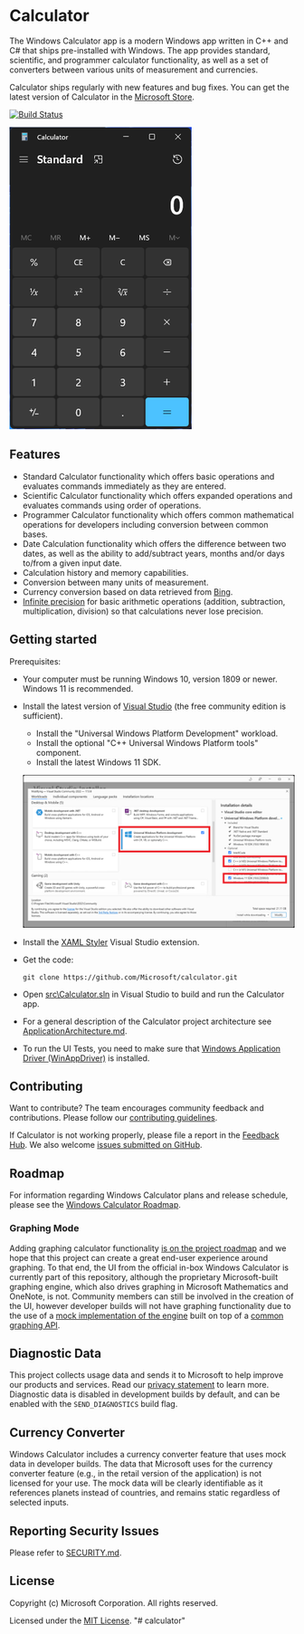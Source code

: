 # Calculator
The Windows Calculator app is a modern Windows app written in C++ and C# that ships pre-installed with Windows.
The app provides standard, scientific, and programmer calculator functionality, as well as a set of converters between various units of measurement and currencies.

Calculator ships regularly with new features and bug fixes. You can get the latest version of Calculator in the [Microsoft Store](https://www.microsoft.com/store/apps/9WZDNCRFHVN5).

[![Build Status](https://dev.azure.com/ms/calculator/_apis/build/status/Calculator-CI?branchName=main)](https://dev.azure.com/ms/calculator/_build/latest?definitionId=57&branchName=main)

  ![Calculator Screenshot](docs/Images/CalculatorScreenshot.png)

## Features
- Standard Calculator functionality which offers basic operations and evaluates commands immediately as they are entered.
- Scientific Calculator functionality which offers expanded operations and evaluates commands using order of operations.
- Programmer Calculator functionality which offers common mathematical operations for developers including conversion between common bases.
- Date Calculation functionality which offers the difference between two dates, as well as the ability to add/subtract years, months and/or days to/from a given input date.
- Calculation history and memory capabilities.
- Conversion between many units of measurement.
- Currency conversion based on data retrieved from [Bing](https://www.bing.com).
- [Infinite precision](https://en.wikipedia.org/wiki/Arbitrary-precision_arithmetic) for basic
  arithmetic operations (addition, subtraction, multiplication, division) so that calculations
  never lose precision.

## Getting started
Prerequisites:
- Your computer must be running Windows 10, version 1809 or newer. Windows 11 is recommended.
- Install the latest version of [Visual Studio](https://developer.microsoft.com/en-us/windows/downloads) (the free community edition is sufficient).
  - Install the "Universal Windows Platform Development" workload.
  - Install the optional "C++ Universal Windows Platform tools" component.
  - Install the latest Windows 11 SDK.

  ![Visual Studio Installation Screenshot](docs/Images/VSInstallationScreenshot.png)
- Install the [XAML Styler](https://marketplace.visualstudio.com/items?itemName=TeamXavalon.XAMLStyler) Visual Studio extension.

- Get the code:
    ```
    git clone https://github.com/Microsoft/calculator.git
    ```

- Open [src\Calculator.sln](/src/Calculator.sln) in Visual Studio to build and run the Calculator app.
- For a general description of the Calculator project architecture see [ApplicationArchitecture.md](docs/ApplicationArchitecture.md).
- To run the UI Tests, you need to make sure that
  [Windows Application Driver (WinAppDriver)](https://github.com/microsoft/WinAppDriver/releases/latest)
  is installed.

## Contributing
Want to contribute? The team encourages community feedback and contributions. Please follow our [contributing guidelines](CONTRIBUTING.md).

If Calculator is not working properly, please file a report in the [Feedback Hub](https://insider.windows.com/en-us/fb/?contextid=130).
We also welcome [issues submitted on GitHub](https://github.com/Microsoft/calculator/issues).

## Roadmap
For information regarding Windows Calculator plans and release schedule, please see the [Windows Calculator Roadmap](docs/Roadmap.md).

### Graphing Mode
Adding graphing calculator functionality [is on the project roadmap](https://github.com/Microsoft/calculator/issues/338) and we hope that this project can create a great end-user experience around graphing. To that end, the UI from the official in-box Windows Calculator is currently part of this repository, although the proprietary Microsoft-built graphing engine, which also drives graphing in Microsoft Mathematics and OneNote, is not. Community members can still be involved in the creation of the UI, however developer builds will not have graphing functionality due to the use of a [mock implementation of the engine](/src/GraphingImpl/Mocks) built on top of a
[common graphing API](/src/GraphingInterfaces).

## Diagnostic Data
This project collects usage data and sends it to Microsoft to help improve our products and services.
Read our [privacy statement](https://go.microsoft.com/fwlink/?LinkId=521839) to learn more.
Diagnostic data is disabled in development builds by default, and can be enabled with the `SEND_DIAGNOSTICS`
build flag.

## Currency Converter
Windows Calculator includes a currency converter feature that uses mock data in developer builds. The data that
Microsoft uses for the currency converter feature (e.g., in the retail version of the application) is not licensed
for your use. The mock data will be clearly identifiable as it references planets instead of countries,
and remains static regardless of selected inputs.

## Reporting Security Issues
Please refer to [SECURITY.md](./SECURITY.md).

## License
Copyright (c) Microsoft Corporation. All rights reserved.

Licensed under the [MIT License](./LICENSE).
"# calculator" 
